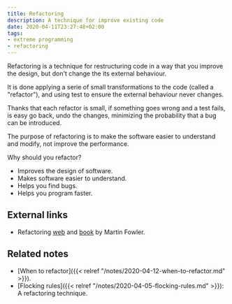```yaml
---
title: Refactoring
description: A technique for improve existing code
date: 2020-04-11T23:27:48+02:00
tags:
- extreme programming
- refactoring
---
```


Refactoring is a technique for restructuring code in a way that you improve the design, but don't change the its external behaviour.

It is done applying a serie of small transformations to the code (called a "refactor"), and using test to ensure the external behaviour never changes.

Thanks that each refactor is small, if something goes wrong and a test fails, is easy go back, undo the changes, minimizing the probability that a bug can be introduced.

The purpose of refactoring is to make the software easier to understand and modify, not improve the performance.

Why should you refactor?

* Improves the design of software.
* Makes software easier to understand.
* Helps you find bugs.
* Helps you program faster.

## External links

* Refactoring [web](https://www.refactoring.com/) and [book](https://www.amazon.com/Refactoring-Improving-Design-Existing-Code/dp/0201485672) by Martin Fowler.

## Related notes

* [When to refactor]({{< relref "/notes/2020-04-12-when-to-refactor.md" >}}).
* [Flocking rules]({{< relref "/notes/2020-04-05-flocking-rules.md" >}}): A refactoring technique.

